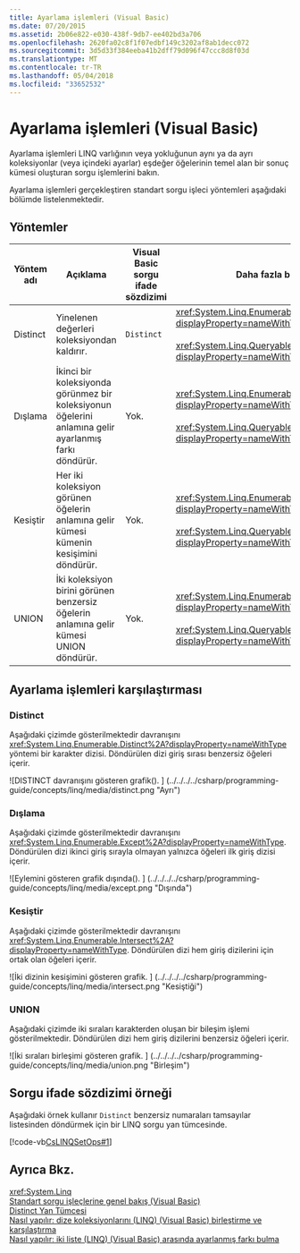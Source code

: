 ```yaml
---
title: Ayarlama işlemleri (Visual Basic)
ms.date: 07/20/2015
ms.assetid: 2b06e822-e030-438f-9db7-ee402bd3a706
ms.openlocfilehash: 2620fa02c8f1f07edbf149c3202af8ab1decc072
ms.sourcegitcommit: 3d5d33f384eeba41b2dff79d096f47ccc8d8f03d
ms.translationtype: MT
ms.contentlocale: tr-TR
ms.lasthandoff: 05/04/2018
ms.locfileid: "33652532"
---
```

# <a name="set-operations-visual-basic"></a>Ayarlama işlemleri (Visual Basic)
Ayarlama işlemleri LINQ varlığının veya yokluğunun aynı ya da ayrı koleksiyonlar (veya içindeki ayarlar) eşdeğer öğelerinin temel alan bir sonuç kümesi oluşturan sorgu işlemlerini bakın.  
  
 Ayarlama işlemleri gerçekleştiren standart sorgu işleci yöntemleri aşağıdaki bölümde listelenmektedir.  
  
## <a name="methods"></a>Yöntemler  
  
|Yöntem adı|Açıklama|Visual Basic sorgu ifade sözdizimi|Daha fazla bilgi|  
|-----------------|-----------------|------------------------------------------|----------------------|  
|Distinct|Yinelenen değerleri koleksiyondan kaldırır.|`Distinct`|<xref:System.Linq.Enumerable.Distinct%2A?displayProperty=nameWithType><br /><br /> <xref:System.Linq.Queryable.Distinct%2A?displayProperty=nameWithType>|  
|Dışlama|İkinci bir koleksiyonda görünmez bir koleksiyonun öğelerini anlamına gelir ayarlanmış farkı döndürür.|Yok.|<xref:System.Linq.Enumerable.Except%2A?displayProperty=nameWithType><br /><br /> <xref:System.Linq.Queryable.Except%2A?displayProperty=nameWithType>|  
|Kesiştir|Her iki koleksiyon görünen öğelerin anlamına gelir kümesi kümenin kesişimini döndürür.|Yok.|<xref:System.Linq.Enumerable.Intersect%2A?displayProperty=nameWithType><br /><br /> <xref:System.Linq.Queryable.Intersect%2A?displayProperty=nameWithType>|  
|UNION|İki koleksiyon birini görünen benzersiz öğelerin anlamına gelir kümesi UNION döndürür.|Yok.|<xref:System.Linq.Enumerable.Union%2A?displayProperty=nameWithType><br /><br /> <xref:System.Linq.Queryable.Union%2A?displayProperty=nameWithType>|  
  
## <a name="comparison-of-set-operations"></a>Ayarlama işlemleri karşılaştırması  
  
### <a name="distinct"></a>Distinct  
 Aşağıdaki çizimde gösterilmektedir davranışını <xref:System.Linq.Enumerable.Distinct%2A?displayProperty=nameWithType> yöntemi bir karakter dizisi. Döndürülen dizi giriş sırası benzersiz öğeleri içerir.  
  
 ![DISTINCT davranışını gösteren grafik&#40;&#41;. ] (../../../../csharp/programming-guide/concepts/linq/media/distinct.png "Ayrı")  
  
### <a name="except"></a>Dışlama  
 Aşağıdaki çizimde gösterilmektedir davranışını <xref:System.Linq.Enumerable.Except%2A?displayProperty=nameWithType>. Döndürülen dizi ikinci giriş sırayla olmayan yalnızca öğeleri ilk giriş dizisi içerir.  
  
 ![Eylemini gösteren grafik dışında&#40;&#41;. ] (../../../../csharp/programming-guide/concepts/linq/media/except.png "Dışında")  
  
### <a name="intersect"></a>Kesiştir  
 Aşağıdaki çizimde gösterilmektedir davranışını <xref:System.Linq.Enumerable.Intersect%2A?displayProperty=nameWithType>. Döndürülen dizi hem giriş dizilerini için ortak olan öğeleri içerir.  
  
 ![İki dizinin kesişimini gösteren grafik. ] (../../../../csharp/programming-guide/concepts/linq/media/intersect.png "Kesiştiği")  
  
### <a name="union"></a>UNION  
 Aşağıdaki çizimde iki sıraları karakterden oluşan bir bileşim işlemi gösterilmektedir. Döndürülen dizi hem giriş dizilerini benzersiz öğeleri içerir.  
  
 ![İki sıraları birleşimi gösteren grafik. ] (../../../../csharp/programming-guide/concepts/linq/media/union.png "Birleşim")  
  
## <a name="query-expression-syntax-example"></a>Sorgu ifade sözdizimi örneği  
 Aşağıdaki örnek kullanır `Distinct` benzersiz numaraları tamsayılar listesinden döndürmek için bir LINQ sorgu yan tümcesinde.  
  
 [!code-vb[CsLINQSetOps#1](../../../../visual-basic/programming-guide/concepts/linq/codesnippet/VisualBasic/set-operations_1.vb)]  
  
## <a name="see-also"></a>Ayrıca Bkz.  
 <xref:System.Linq>  
 [Standart sorgu işleçlerine genel bakış (Visual Basic)](../../../../visual-basic/programming-guide/concepts/linq/standard-query-operators-overview.md)  
 [Distinct Yan Tümcesi](../../../../visual-basic/language-reference/queries/distinct-clause.md)  
 [Nasıl yapılır: dize koleksiyonlarını (LINQ) (Visual Basic) birleştirme ve karşılaştırma](../../../../visual-basic/programming-guide/concepts/linq/how-to-combine-and-compare-string-collections-linq.md)  
 [Nasıl yapılır: iki liste (LINQ) (Visual Basic) arasında ayarlanmış farkı bulma](../../../../visual-basic/programming-guide/concepts/linq/how-to-find-the-set-difference-between-two-lists-linq.md)
